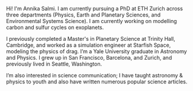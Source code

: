 Hi! I'm Annika Salmi. I am currently pursuing a PhD at ETH Zurich across three departments (Physics, Earth and Planetary Sciences, and Environmental Systems Science). I am currently working on modelling carbon and sulfur cycles on exoplanets.

I previously completed a Master's in Planetary Science at Trinity Hall, Cambridge, and worked as a simulation engineer at Starfish Space, modeling the physics of drag. I’m a Yale University graduate in Astronomy and Physics. I grew up in San Francisco, Barcelona, and Zurich, and previously lived in Seattle, Washington.

I’m also interested in science communication; I have taught astronomy & physics to youth and also have written numerous popular science articles.
